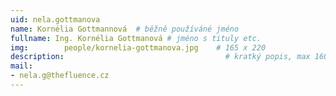 ```yaml
---
uid: nela.gottmanova
name: Kornélia Gottmannová	# běžně používáné jméno
fullname: Ing. Kornélia Gottmanová # jméno s tituly etc.
img: 		people/kornelia-gottmanova.jpg    # 165 x 220
description:            	        			# kratký popis, max 160 znaků
mail:
- nela.g@thefluence.cz
---
```

